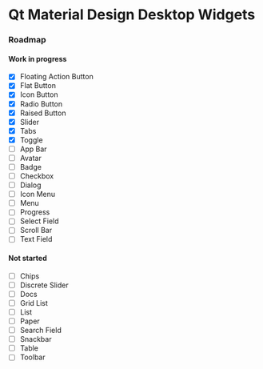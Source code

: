 # Qt Material Design Desktop Widgets

### Roadmap

#### Work in progress

- [x] Floating Action Button
- [x] Flat Button
- [x] Icon Button
- [x] Radio Button
- [x] Raised Button
- [x] Slider
- [x] Tabs
- [x] Toggle
- [ ] App Bar
- [ ] Avatar
- [ ] Badge
- [ ] Checkbox
- [ ] Dialog
- [ ] Icon Menu
- [ ] Menu
- [ ] Progress
- [ ] Select Field
- [ ] Scroll Bar
- [ ] Text Field

#### Not started

- [ ] Chips
- [ ] Discrete Slider
- [ ] Docs
- [ ] Grid List
- [ ] List
- [ ] Paper
- [ ] Search Field
- [ ] Snackbar
- [ ] Table
- [ ] Toolbar
